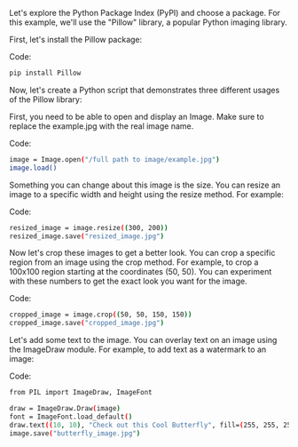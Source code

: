 Let's explore the Python Package Index (PyPI) and choose a package. For this example, we'll use the "Pillow" library, a popular Python imaging library.

First, let's install the Pillow package:

Code: 
```bash
pip install Pillow
```
Now, let's create a Python script that demonstrates three different usages of the Pillow library: 

First, you need to be able to open and display an Image. Make sure to replace the example.jpg with the real image name. 

Code:
```bash
image = Image.open("/full path to image/example.jpg")
image.load()
```

Something you can change about this image is the size. You can resize an image to a specific width and height using the resize method. For example:

Code: 
```bash
resized_image = image.resize((300, 200))
resized_image.save("resized_image.jpg")
```
Now let's crop these images to get a better look. You can crop a specific region from an image using the crop method. For example, to crop a 100x100 region starting at the coordinates (50, 50). You can experiment with these numbers to get the exact look you want for the image. 

Code:
```bash
cropped_image = image.crop((50, 50, 150, 150))
cropped_image.save("cropped_image.jpg")
```

Let's add some text to the image. You can overlay text on an image using the ImageDraw module. For example, to add text as a watermark to an image:

Code:
```bash
from PIL import ImageDraw, ImageFont

draw = ImageDraw.Draw(image)
font = ImageFont.load_default()
draw.text((10, 10), "Check out this Cool Butterfly", fill=(255, 255, 255), font=font)
image.save("butterfly_image.jpg")
```
